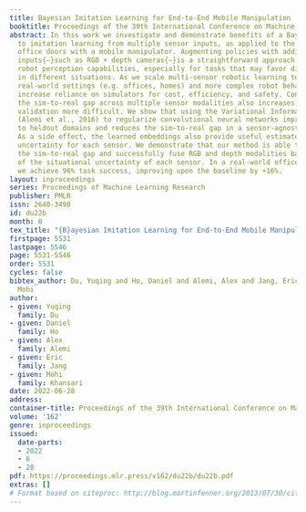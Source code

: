 ```yaml
---
title: Bayesian Imitation Learning for End-to-End Mobile Manipulation
booktitle: Proceedings of the 39th International Conference on Machine Learning
abstract: In this work we investigate and demonstrate benefits of a Bayesian approach
  to imitation learning from multiple sensor inputs, as applied to the task of opening
  office doors with a mobile manipulator. Augmenting policies with additional sensor
  inputs{—}such as RGB + depth cameras{—}is a straightforward approach to improving
  robot perception capabilities, especially for tasks that may favor different sensors
  in different situations. As we scale multi-sensor robotic learning to unstructured
  real-world settings (e.g. offices, homes) and more complex robot behaviors, we also
  increase reliance on simulators for cost, efficiency, and safety. Consequently,
  the sim-to-real gap across multiple sensor modalities also increases, making simulated
  validation more difficult. We show that using the Variational Information Bottleneck
  (Alemi et al., 2016) to regularize convolutional neural networks improves generalization
  to heldout domains and reduces the sim-to-real gap in a sensor-agnostic manner.
  As a side effect, the learned embeddings also provide useful estimates of model
  uncertainty for each sensor. We demonstrate that our method is able to help close
  the sim-to-real gap and successfully fuse RGB and depth modalities based on understanding
  of the situational uncertainty of each sensor. In a real-world office environment,
  we achieve 96% task success, improving upon the baseline by +16%.
layout: inproceedings
series: Proceedings of Machine Learning Research
publisher: PMLR
issn: 2640-3498
id: du22b
month: 0
tex_title: "{B}ayesian Imitation Learning for End-to-End Mobile Manipulation"
firstpage: 5531
lastpage: 5546
page: 5531-5546
order: 5531
cycles: false
bibtex_author: Du, Yuqing and Ho, Daniel and Alemi, Alex and Jang, Eric and Khansari,
  Mohi
author:
- given: Yuqing
  family: Du
- given: Daniel
  family: Ho
- given: Alex
  family: Alemi
- given: Eric
  family: Jang
- given: Mohi
  family: Khansari
date: 2022-06-28
address:
container-title: Proceedings of the 39th International Conference on Machine Learning
volume: '162'
genre: inproceedings
issued:
  date-parts:
  - 2022
  - 6
  - 28
pdf: https://proceedings.mlr.press/v162/du22b/du22b.pdf
extras: []
# Format based on citeproc: http://blog.martinfenner.org/2013/07/30/citeproc-yaml-for-bibliographies/
---
```

